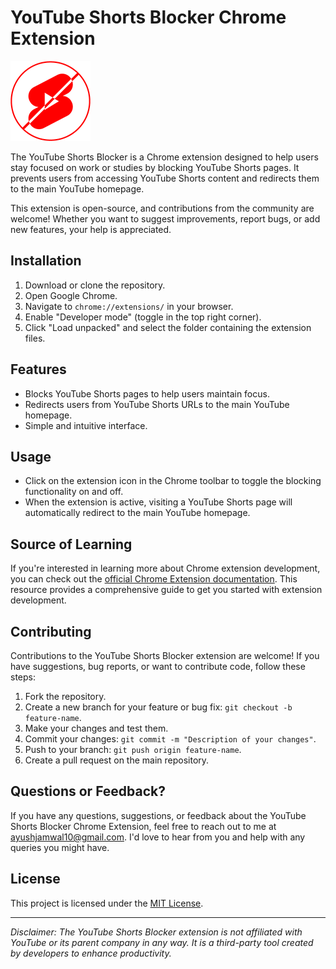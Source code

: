 # YouTube Shorts Blocker Chrome Extension

![Extension Icon](assests/icon_128.png)

The YouTube Shorts Blocker is a Chrome extension designed to help users stay focused on work or studies by blocking YouTube Shorts pages. It prevents users from accessing YouTube Shorts content and redirects them to the main YouTube homepage.

This extension is open-source, and contributions from the community are welcome! Whether you want to suggest improvements, report bugs, or add new features, your help is appreciated.

## Installation

1. Download or clone the repository.
2. Open Google Chrome.
3. Navigate to `chrome://extensions/` in your browser.
4. Enable "Developer mode" (toggle in the top right corner).
5. Click "Load unpacked" and select the folder containing the extension files.

## Features

- Blocks YouTube Shorts pages to help users maintain focus.
- Redirects users from YouTube Shorts URLs to the main YouTube homepage.
- Simple and intuitive interface.

## Usage

- Click on the extension icon in the Chrome toolbar to toggle the blocking functionality on and off.
- When the extension is active, visiting a YouTube Shorts page will automatically redirect to the main YouTube homepage.

## Source of Learning

If you're interested in learning more about Chrome extension development, you can check out the [official Chrome Extension documentation](https://developer.chrome.com/docs/extensions/mv3/getstarted/development-basics/). This resource provides a comprehensive guide to get you started with extension development.

## Contributing

Contributions to the YouTube Shorts Blocker extension are welcome! If you have suggestions, bug reports, or want to contribute code, follow these steps:

1. Fork the repository.
2. Create a new branch for your feature or bug fix: `git checkout -b feature-name`.
3. Make your changes and test them.
4. Commit your changes: `git commit -m "Description of your changes"`.
5. Push to your branch: `git push origin feature-name`.
6. Create a pull request on the main repository.

## Questions or Feedback?

If you have any questions, suggestions, or feedback about the YouTube Shorts Blocker Chrome Extension, feel free to reach out to me at [ayushjamwal10@gmail.com](mailto:ayushjamwal10@gmail.com). I'd love to hear from you and help with any queries you might have.

## License

This project is licensed under the [MIT License](LICENSE).

---

*Disclaimer: The YouTube Shorts Blocker extension is not affiliated with YouTube or its parent company in any way. It is a third-party tool created by developers to enhance productivity.*
